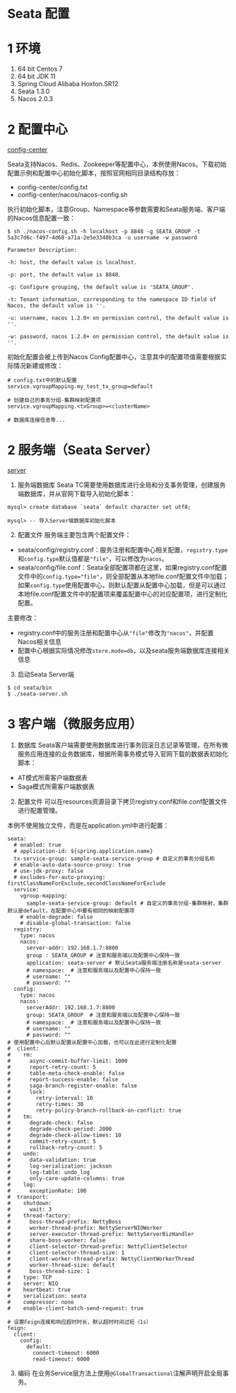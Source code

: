 # Seata 配置

# 1 环境
1) 64 bit Centos 7
2) 64 bit JDK 11
3) Spring Cloud Alibaba Hoxton.SR12
4) Seata 1.3.0
5) Nacos 2.0.3

# 2 配置中心
[config-center](https://github.com/seata/seata/tree/develop/script/config-center)

Seata支持Nacos、Redis、Zookeeper等配置中心，本例使用Nacos。下载初始配置示例和配置中心初始化脚本，按照官网相同目录结构存放：
- config-center/config.txt
- config-center/nacos/nacos-config.sh

执行初始化脚本，注意Group、Namespace等参数需要和Seata服务端、客户端的Nacos信息配置一致：
```
$ sh ./nacos-config.sh -h localhost -p 8848 -g SEATA_GROUP -t 5a3c7d6c-f497-4d68-a71a-2e5e3340b3ca -u username -w password

Parameter Description:

-h: host, the default value is localhost.

-p: port, the default value is 8848.

-g: Configure grouping, the default value is 'SEATA_GROUP'.

-t: Tenant information, corresponding to the namespace ID field of Nacos, the default value is ''.

-u: username, nacos 1.2.0+ on permission control, the default value is ''.

-w: password, nacos 1.2.0+ on permission control, the default value is ''.
```

初始化配置会被上传到Nacos Config配置中心，注意其中的配置项值需要根据实际情况新建或修改：
```
# config.txt中的默认配置
service.vgroupMapping.my_test_tx_group=default

# 创建自己的事务分组-集群映射配置项
service.vgroupMapping.<txGroup>=<clusterName>

# 数据库连接信息等...
```

# 2 服务端（Seata Server）
[server](https://github.com/seata/seata/tree/develop/script/server)

1) 服务端数据库
Seata TC需要使用数据库进行全局和分支事务管理，创建服务端数据库，并从官网下载导入初始化脚本：
```
mysql> create database `seata` default character set utf8;

mysql> -- 导入Server端数据库初始化脚本
```

2) 配置文件
服务端主要包含两个配置文件：
- seata/config/registry.conf：服务注册和配置中心相关配置，`registry.type`和`config.type`默认值都是`"file"`，可以修改为`nacos`。
- seata/config/file.conf：Seata全部配置项都在这里，如果registry.conf配置文件中的`config.type="file"`，则全部配置从本地file.conf配置文件中加载；如果`config.type`使用配置中心，则默认配置从配置中心加载，但是可以通过本地file.conf配置文件中的配置项来覆盖配置中心的对应配置项，进行定制化配置。

主要修改：
- registry.conf中的服务注册和配置中心从`"file"`修改为`"nacos"`，并配置Nacos相关信息
- 配置中心根据实际情况修改`store.mode=db`，以及seata服务端数据库连接相关信息

3) 启动Seata Server端
```
$ cd seata/bin
$ ./seata-server.sh
```

# 3 客户端（微服务应用）
1) 数据库
Seata客户端需要使用数据库进行事务回滚日志记录等管理，在所有微服务应用连接的业务数据库，根据所需事务模式导入官网下载的数据表初始化脚本：
- AT模式所需客户端数据表
- Saga模式所需客户端数据表

2) 配置文件
可以在resources资源目录下拷贝registry.conf和file.conf配置文件进行配置管理。

本例不使用独立文件，而是在application.yml中进行配置：
```
seata:
  # enabled: true
  # application-id: ${spring.application.name}
  tx-service-group: sample-seata-service-group # 自定义的事务分组名称
  # enable-auto-data-source-proxy: true
  # use-jdk-proxy: false
  # excludes-for-auto-proxying: firstClassNameForExclude,secondClassNameForExclude
  service:
    vgroup-mapping:
      sample-seata-service-group: default # 自定义的事务分组-集群映射，集群默认是default，在配置中心中要有相同的映射配置项
    # enable-degrade: false
    # disable-global-transaction: false
  registry:
    type: nacos
    nacos:
      server-addr: 192.168.1.7:8800
      group : SEATA_GROUP # 注意和服务端以及配置中心保持一致
      application: seata-server # 默认Seata服务端注册名称是seata-server
      # namespace:  # 注意和服务端以及配置中心保持一致
      # username: ""
      # password: ""
  config:
    type: nacos
    nacos:
      serverAddr: 192.168.1.7:8800
      group: SEATA_GROUP  # 注意和服务端以及配置中心保持一致
      # namespace:  # 注意和服务端以及配置中心保持一致
      # username: ""
      # password: ""
# 使用配置中心后默认配置从配置中心加载，也可以在此进行定制化配置
#  client:
#    rm:
#      async-commit-buffer-limit: 1000
#      report-retry-count: 5
#      table-meta-check-enable: false
#      report-success-enable: false
#      saga-branch-register-enable: false
#      lock:
#        retry-interval: 10
#        retry-times: 30
#        retry-policy-branch-rollback-on-conflict: true
#    tm:
#      degrade-check: false
#      degrade-check-period: 2000
#      degrade-check-allow-times: 10
#      commit-retry-count: 5
#      rollback-retry-count: 5
#    undo:
#      data-validation: true
#      log-serialization: jackson
#      log-table: undo_log
#      only-care-update-columns: true
#    log:
#      exceptionRate: 100
#  transport:
#    shutdown:
#      wait: 3
#    thread-factory:
#      boss-thread-prefix: NettyBoss
#      worker-thread-prefix: NettyServerNIOWorker
#      server-executor-thread-prefix: NettyServerBizHandler
#      share-boss-worker: false
#      client-selector-thread-prefix: NettyClientSelector
#      client-selector-thread-size: 1
#      client-worker-thread-prefix: NettyClientWorkerThread
#      worker-thread-size: default
#      boss-thread-size: 1
#    type: TCP
#    server: NIO
#    heartbeat: true
#    serialization: seata
#    compressor: none
#    enable-client-batch-send-request: true

# 设置Feign连接和响应超时时长，默认超时时间过短（1s）
feign:
  client:
    config:
      default:
        connect-timeout: 6000
        read-timeout: 6000
```

3) 编码
在业务Service层方法上使用`@GlobalTransactional`注解声明开启全局事务。